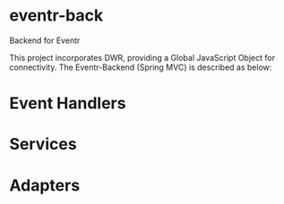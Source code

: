 # eventr-back
Backend for Eventr

This project incorporates DWR, providing a Global JavaScript Object for connectivity. 
The Eventr-Backend (Spring MVC) is described as below: 

# Event Handlers

# Services

# Adapters

